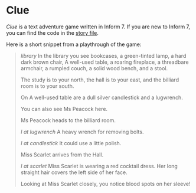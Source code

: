 # Clue

*Clue* is a text adventure game written in Inform 7. If you are new to Inform 7, you can find the code in the [story file](Clue.inform/Source/story.ni).

Here is a short snippet from a playthrough of the game:

> *library*
> In the library you see bookcases, a green-tinted lamp, a hard dark brown chair, A well-used table, a roaring fireplace, a threadbare armchair, a rumpled couch, a solid wood bench, and a stool.
> 
> The study is to your north, the hall is to your east, and the billiard room is to your south.
> 
> On A well-used table are a dull silver candlestick and a lugwrench.
> 
> You can also see Ms Peacock here.
> 
> Ms Peacock heads to the billiard room.
> 
> *l at lugwrench*
> A heavy wrench for removing bolts.
> 
> *l at candlestick*
> It could use a little polish.
>   
> Miss Scarlet arrives from the Hall.
> 
> *l at scarlet*
> Miss Scarlet is wearing a red cocktail dress. Her long straight hair covers the left side of her face.
> 
> Looking at Miss Scarlet closely, you notice blood spots on her sleeve!
